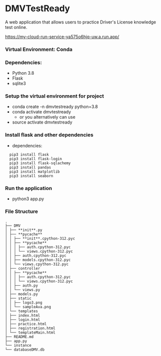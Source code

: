 # DMVTestReady

A web application that allows users to practice Driver's License knowledge test online.

https://my-cloud-run-service-ya575o6hjq-uw.a.run.app/

### Virtual Environment: Conda

### Dependencies:

- Python 3.8
- Flask
- sqlite3

### Setup the virtual environment for project

- conda create -n dmvtestready python=3.8
- conda activate dmvtestready
  - or you alternatively can use
- source activate dmvtestready


### Install flask and other dependencies

- dependencies:
```
  pip3 install flask
  pip3 install flask-login
  pip3 install flask-sqlachemy
  pip3 install pandas
  pip3 install matplotlib
  pip3 install seaborn
```

### Run the application

- python3 app.py

### File Structure
```
.
├── DMV
│ ├── **init**.py
│ ├── **pycache**
│ │ ├── **init**.cpython-312.pyc
│ │ ├── **pycache**
│ │ │ ├── auth.cpython-312.pyc
│ │ │ └── views.cpython-312.pyc
│ │ ├── auth.cpython-312.pyc
│ │ ├── models.cpython-312.pyc
│ │ └── views.cpython-312.pyc
│ ├── controller
│ │ ├── **pycache**
│ │ │ ├── auth.cpython-312.pyc
│ │ │ └── views.cpython-312.pyc
│ │ ├── auth.py
│ │ └── views.py
│ ├── models.py
│ ├── static
│ │ ├── logo3.png
│ │ └── sampleAva.png
│ └── templates
│ ├── index.html
│ ├── login.html
│ ├── practice.html
│ ├── registration.html
│ └── templateMain.html
├── README.md
├── app.py
└── instance
└── databaseDMV.db
```

